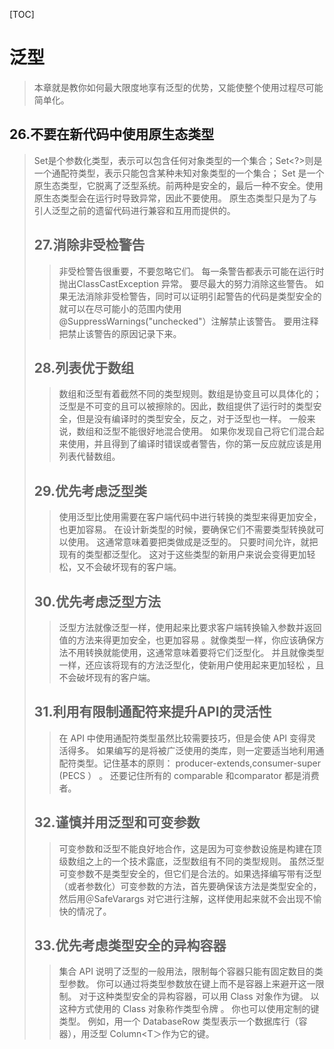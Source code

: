[TOC]

# 泛型

> 本章就是教你如何最大限度地享有泛型的优势，又能使整个使用过程尽可能简单化。

## 26.不要在新代码中使用原生态类型

> Set<Object>是个参数化类型，表示可以包含任何对象类型的一个集合；Set<?>则是一个通配符类型，表示只能包含某种未知对象类型的一个集合； Set 是一个原生态类型，它脱离了泛型系统。前两种是安全的，最后一种不安全。使用原生态类型会在运行时导致异常，因此不要使用。 原生态类型只是为了与引人泛型之前的遗留代码进行兼容和互用而提供的。 
>

## 27.消除非受检警告

> 非受检警告很重要，不要忽略它们。 每一条警告都表示可能在运行时抛出ClassCastException 异常。 要尽最大的努力消除这些警告。 如果无法消除非受检警告，同时可以证明引起警告的代码是类型安全的 就可以在尽可能小的范围内使用@SuppressWarnings("unchecked"）注解禁止该警告。 要用注释把禁止该警告的原因记录下来。 

## 28.列表优于数组

> 数组和泛型有着截然不同的类型规则。数组是协变且可以具体化的；泛型是不可变的且可以被擦除的。因此，数组提供了运行时的类型安全，但是没有编译时的类型安全，反之，对于泛型也一样。 一般来说，数组和泛型不能很好地混合使用。 如果你发现自己将它们混合起来使用，并且得到了编译时错误或者警告，你的第一反应就应该是用列表代替数组。 

## 29.优先考虑泛型类

> 使用泛型比使用需要在客户端代码中进行转换的类型来得更加安全，也更加容易。 在设计新类型的时候，要确保它们不需要类型转换就可以使用。 这通常意味着要把类做成是泛型的。 只要时间允许，就把现有的类型都泛型化。 这对于这些类型的新用户来说会变得更加轻松，又不会破坏现有的客户端。 

## 30.优先考虑泛型方法

> 泛型方法就像泛型一样，使用起来比要求客户端转换输入参数并返回值的方法来得更加安全，也更加容易 。就像类型一样，你应该确保方法不用转换就能使用，这通常意味着要将它们泛型化。 并且就像类型一样，还应该将现有的方法泛型化，使新用户使用起来更加轻松 ，且不会破坏现有的客户端。

## 31.利用有限制通配符来提升API的灵活性

> 在 API 中使用通配符类型虽然比较需要技巧，但是会使 API 变得灵活得多。 如果编写的是将被广泛使用的类库，则一定要适当地利用通配符类型。记住基本的原则： producer-extends,consumer-super (PECS ） 。 还要记住所有的 comparable 和comparator 都是消费者。

## 32.谨慎并用泛型和可变参数

> 可变参数和泛型不能良好地合作，这是因为可变参数设施是构建在顶级数组之上的一个技术露底，泛型数组有不同的类型规则。 虽然泛型可变参数不是类型安全的，但它们是合法的。如果选择编写带有泛型（或者参数化）可变参数的方法，首先要确保该方法是类型安全的，然后用＠SafeVarargs 对它进行注解，这样使用起来就不会出现不愉快的情况了。 

## 33.优先考虑类型安全的异构容器

> 集合 API 说明了泛型的一般用法，限制每个容器只能有固定数目的类型参数。 你可以通过将类型参数放在键上而不是容器上来避开这一限制。 对于这种类型安全的异构容器，可以用 Class 对象作为键。 以这种方式使用的 Class 对象称作类型令牌 。 你也可以使用定制的键类型。 例如，用一个 DatabaseRow 类型表示一个数据库行（容器），用泛型 Column<T＞作为它的键。 